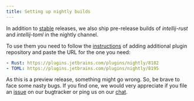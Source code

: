 ```yaml
---
title: Setting up nightly builds
---
```

In addition to [stable](https://plugins.jetbrains.com/plugin/8182) releases, we also
ship pre-release builds of _intellij-rust_ and _intellij-toml_ in the nightly channel.

To use them you need to follow the
[instructions](https://www.jetbrains.com/idea/help/managing-enterprise-plugin-repositories.html)
of adding additional plugin repository and paste the URL for the one you need:

```yaml
- Rust: https://plugins.jetbrains.com/plugins/nightly/8182
- TOML: https://plugins.jetbrains.com/plugins/nightly/8195
```

As this is a preview release, something might go wrong. So, be brave to face some nasty bugs.
If you find one, we would very appreciate if you file an [issue](https://github.com/intellij-rust/intellij-rust/issues)
on our bugtracker or ping us on our [chat](https://gitter.im/intellij-rust/intellij-rust).

